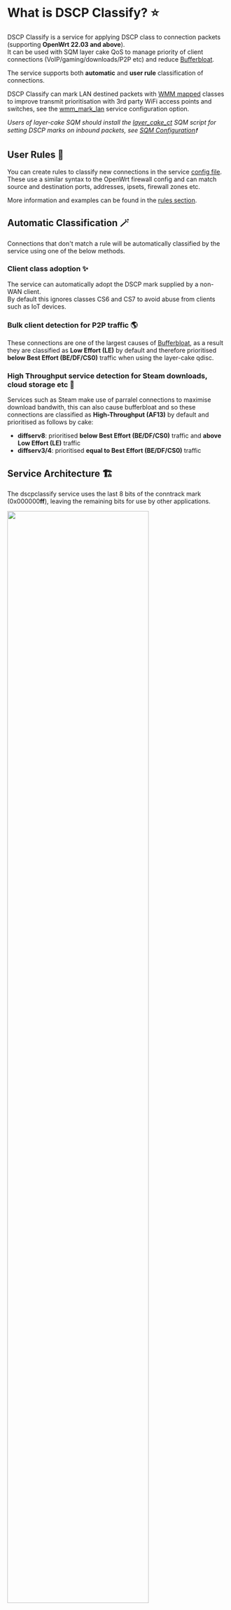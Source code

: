 # What is DSCP Classify? ⭐
DSCP Classify is a service for applying DSCP class to connection packets (supporting **OpenWrt 22.03 and above**).\
It can be used with SQM layer cake QoS to manage priority of client connections (VoIP/gaming/downloads/P2P etc) and reduce [Bufferbloat](https://en.wikipedia.org/wiki/Bufferbloat).

The service supports both **automatic** and **user rule** classification of connections.

DSCP Classify can mark LAN destined packets with [WMM mapped](https://datatracker.ietf.org/doc/html/rfc8325#section-4.3) classes to improve transmit prioritisation with 3rd party WiFi access points and switches, see the [wmm_mark_lan](#section-service) service configuration option.

_Users of layer-cake SQM should install the [layer_cake_ct](#layer_cake_ctqos) SQM script for setting DSCP marks on inbound packets, see [SQM Configuration](#sqm-configuration-)❗_

## User Rules 📝
You can create rules to classify new connections in the service [config file](#configuration-%EF%B8%8F).\
These use a similar syntax to the OpenWrt firewall config and can match source and destination ports, addresses, ipsets, firewall zones etc.

More information and examples can be found in the [rules section](#section-rule).

## Automatic Classification 🪄
Connections that don't match a rule will be automatically classified by the service using one of the below methods.

### Client class adoption ✨
The service can automatically adopt the DSCP mark supplied by a non-WAN client.\
By default this ignores classes CS6 and CS7 to avoid abuse from clients such as IoT devices.

### Bulk client detection for P2P traffic 🌎
These connections are one of the largest causes of [Bufferbloat](https://en.wikipedia.org/wiki/Bufferbloat), as a result they are classified as **Low Effort (LE)** by default and therefore prioritised **below Best Effort (BE/DF/CS0)** traffic when using the layer-cake qdisc.

### High Throughput service detection for Steam downloads, cloud storage etc 🚛
Services such as Steam make use of parralel connections to maximise download bandwith, this can also cause bufferbloat and so these connections are classified as **High-Throughput (AF13)** by default and prioritised as follows by cake:
  * **diffserv8**: prioritised **below Best Effort (BE/DF/CS0)** traffic and **above Low Effort (LE)** traffic
  * **diffserv3/4**: prioritised **equal to Best Effort (BE/DF/CS0)** traffic

## Service Architecture 🏗️ 

The dscpclassify service uses the last 8 bits of the conntrack mark (0x000000**ff**), leaving the remaining bits for use by other applications.

<img src="https://user-images.githubusercontent.com/46714706/188151111-9167e54d-482e-4584-b43b-0759e0ad7561.png" width="80%">

# Service Installation ⚙️
To install dscpclassify service via command line you can use the following sets of commands.

### dscpclassify 

```
repo="https://raw.githubusercontent.com/jeverley/dscpclassify/main"
mkdir -p "/etc/dscpclassify.d"
if [ ! -f "/etc/config/dscpclassify" ]; then
    wget "$repo/etc/config/dscpclassify" -O "/etc/config/dscpclassify"
else
    wget "$repo/etc/config/dscpclassify" -O "/etc/config/dscpclassify_git"
fi
wget "$repo/etc/dscpclassify.d/main.nft" -O "/etc/dscpclassify.d/main.nft"
wget "$repo/etc/dscpclassify.d/maps.nft" -O "/etc/dscpclassify.d/maps.nft"
wget "$repo/etc/dscpclassify.d/verdicts.nft" -O "/etc/dscpclassify.d/verdicts.nft"
wget "$repo/etc/hotplug.d/iface/21-dscpclassify" -O "/etc/hotplug.d/iface/21-dscpclassify"
wget "$repo/etc/init.d/dscpclassify" -O "/etc/init.d/dscpclassify"
chmod +x "/etc/init.d/dscpclassify"
/etc/init.d/dscpclassify enable
/etc/init.d/dscpclassify start
```

### layer_cake_ct.qos
#### _Ingress DSCP marking for SQM cake requires installation and [configuration](#sqm-configuration-) of 'layer_cake_ct.qos' and the package 'kmod-sched-ctinfo'❗_

```
repo="https://raw.githubusercontent.com/jeverley/dscpclassify/main"
opkg update
opkg install kmod-sched-ctinfo
wget "$repo/usr/lib/sqm/layer_cake_ct.qos" -O "/usr/lib/sqm/layer_cake_ct.qos"
wget "$repo/usr/lib/sqm/layer_cake_ct.qos.help" -O "/usr/lib/sqm/layer_cake_ct.qos.help"
```
# Configuration ⚙️
The service configuration is located in '/etc/config/dscpclassify'.

**A working default configuration is provided with the service which should work for most users.**

### Section "service"
|Name | Type | Required | Default | Description|
|--- | --- | --- | --- | ---|
|class_low_effort | string | no | le <sup>1</sup> | The default DSCP class applied to low effort connections |
|class_high_throughput | string | no | af13 | The default DSCP class applied to high-throughput connections |
|wmm_mark_lan | boolean | no | 0 | Mark packets going out of LAN interfaces with DSCP values respective of [WMM (RFC-8325)](https://datatracker.ietf.org/doc/html/rfc8325#section-4.3) |
|**Advanced** | | | | _**The below options are typically only required on non-standard setups**_ |
|_lan_zone_ | list | no | lan | Used to specify LAN firewall zones (lan/guest etc) |
|_wan_zone_ | list | no | wan | Used to specify WAN firewall zones |
|_lan_device_ | list | no | | Used to specify LAN network interfaces (L3 physical interface i.e. `br-lan`) |
|_wan_device_ | list | no | | Used to specify WAN network interfaces (L3 physical interface) |

_1. When running on older OpenWrt releases with kernels < 5.13 the service defaults to class CS1 for low effort connections_

### Section "client_class_adoption"
|Name | Type | Required | Default | Description|
|--- | --- | --- | --- | ---|
|enabled | boolean | no | 1 | Adopt the DSCP class supplied by a non-WAN client |
|exclude_class | list | no | cs6, cs7 | Classes to ignore from client class adoption |
|src_ip | list | no | | Include/Exclude source IPs for class adoption, preface excluded IPs with ! |

### Section "bulk_client_detection"
|Name | Type | Required | Default | Description|
|--- | --- | --- | --- | ---|
|enabled | boolean | no | 1 | Detect and classify bulk client connections (i.e. P2P)|
|class | string | no | | Override the service level class_high_throughput setting |
|**Advanced** | | | | _**The default configuration for the below should work for most users**_ |
|_min_connections_ | number | no | 10 | Minimum established connections for a client port to be considered as bulk |
|_min_bytes_ | number | no | 10000 | Minimum bytes before a client port is classified as bulk |

### Section "high_throughput_service_detection"
|Name | Type | Required | Default | Description|
|--- | --- | --- | --- | ---|
|enabled | boolean | no | 1 | Detect and classify high throughput service connections (i.e. Windows Update/Steam downloads) 
|class | string | no | | Override the service level class_high_throughput setting |
|**Advanced** | | | | _**The default configuration for the below should work for most users**_ |
|_min_connections_ | number | no | 3 | Minimum established connections for a service to be considered as high-throughput |
|_min_bytes_ | number | no | 1000000 | Minimum bytes before the connection is classified as high-throughput |

### Section "rule"
The rule sections in `/etc/config/dscpclassify` use the same syntax as OpenWrt's firewal, the **class** option is used to specified the desired DSCP.\
The OpenWrt fw4 rule syntax is outlined in the [OpenWrt Wiki](https://openwrt.org/docs/guide-user/firewall/firewall_configuration#rules), dscpclassify default rules can be viewed [here](https://github.com/jeverley/dscpclassify/blob/main/etc/config/dscpclassify)'. 

The rules support matching source/destination addresses in nft **sets**, these can be dynamically updated from external sources such as dnsmasq.

#### Example user rule 📃

```
config rule
	option name	'DNS'
	list proto	'tcp'
	list proto	'udp'
	list dest_port	'53'
	list dest_port	'853'
	list dest_port	'5353'
	list dest_ip	'8.8.8.8'
	list dest_ip	'2001:4860:4860::8888'
	list dest_ip	'@DoH'
	list dest_ip	'@DoH6'
	option class	'cs5'
	option counter	'0'
```
The counter option can be enabled to count the number of matched connections for a rule.

**Vervsions ≥ 2.0 allow a mix of ipsets, ipv4 and ipv6 addresses.**

### Section "ipset"
The ipset sections in `/etc/config/dscpclassify` use the same syntax as OpenWrt's firewall, they can be used in conjunction with rules for dynamically populated ip matching.\
The OpenWrt fw4 ipset syntax is outlined in the [OpenWrt Wiki](https://openwrt.org/docs/guide-user/firewall/firewall_configuration#options_fw4), dscpclassify default rules can be viewed [here](https://github.com/jeverley/dscpclassify/blob/main/etc/config/dscpclassify).

**Vervsions ≥ 2.0 will attempt to autodetect an ipset's family if the option is not specified.**

#### Example ipset and rule 📃

```
config ipset
	option name 'ms_teams'
	option interval '1'
	list entry '13.107.64.0/18'
	list entry '52.112.0.0/14'
	list entry '52.122.0.0/15'

config ipset
	option name 'ms_teams6'
	option family 'ipv6'
	option interval '1'
	list entry '2603:1063::/39'

config rule
	option name 'Microsoft Teams Voice'
	option proto 'udp'
	option src_port '50000-50019'
	option dest_port '3478-3481'
	list dest_ip '@ms_teams'
	list dest_ip '@ms_teams6'
	option class 'ef'
```


# SQM configuration 🚀

The **'layer_cake_ct.qos'** queue setup script must be selected for your wan device in SQM setup,

It is important that **Ignore DSCP** on ingress is **Allow** in SQM setup otherwise cake will ignore the service's DSCP classes.

### Below is validated working SQM config for use with the service

| Config parameter | Value |
| ----------- | ----------- |
| qdisc_advanced | 1 |
| squash_dscp | 0, to ensure cake does not remove ingress packet DSCP values|
| **squash_ingress** | **0, to ensure cake looks at packet marks on ingress** |
| qdisc_really_really_advanced | 1 |
| iqdisc_opts | nat dual-dsthost ingress diffserv4 |
| eqdisc_opts | nat dual-srchost ack-filter diffserv4 |
| **script** | **layer_cake_ct.qos** |
<br />

<img src="https://user-images.githubusercontent.com/46714706/190709086-c2e820ed-11ed-4be4-8e57-fba4ab6db190.png" width="50%">
<img src="https://user-images.githubusercontent.com/46714706/210797512-a2419605-5bd4-469b-8c99-2d881c2c8706.png" width="50%">
